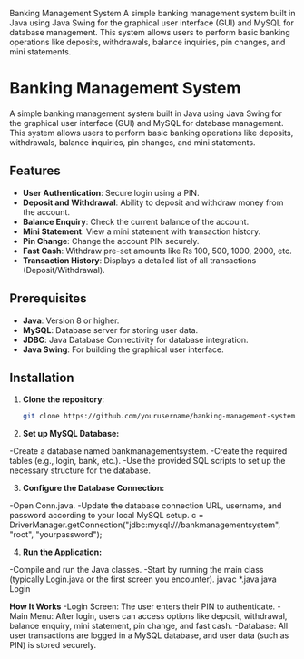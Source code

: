 Banking Management System
A simple banking management system built in Java using Java Swing for the graphical user interface (GUI) and MySQL for database management. This system allows users to perform basic banking operations like deposits, withdrawals, balance inquiries, pin changes, and mini statements.

# Banking Management System

A simple banking management system built in Java using Java Swing for the graphical user interface (GUI) and MySQL for database management. This system allows users to perform basic banking operations like deposits, withdrawals, balance inquiries, pin changes, and mini statements.

## Features

- **User Authentication**: Secure login using a PIN.
- **Deposit and Withdrawal**: Ability to deposit and withdraw money from the account.
- **Balance Enquiry**: Check the current balance of the account.
- **Mini Statement**: View a mini statement with transaction history.
- **Pin Change**: Change the account PIN securely.
- **Fast Cash**: Withdraw pre-set amounts like Rs 100, 500, 1000, 2000, etc.
- **Transaction History**: Displays a detailed list of all transactions (Deposit/Withdrawal).

## Prerequisites

- **Java**: Version 8 or higher.
- **MySQL**: Database server for storing user data.
- **JDBC**: Java Database Connectivity for database integration.
- **Java Swing**: For building the graphical user interface.

## Installation

1. **Clone the repository**:

   ```bash
   git clone https://github.com/yourusername/banking-management-system.git

2. **Set up MySQL Database:**

-Create a database named bankmanagementsystem.
-Create the required tables (e.g., login, bank, etc.).
-Use the provided SQL scripts to set up the necessary structure for the database.

3. **Configure the Database Connection:**

-Open Conn.java.
-Update the database connection URL, username, and password according to your local MySQL setup.
c = DriverManager.getConnection("jdbc:mysql:///bankmanagementsystem", "root", "yourpassword");

4. **Run the Application:**

-Compile and run the Java classes.
-Start by running the main class (typically Login.java or the first screen you encounter).
javac *.java
java Login

**How It Works**
-Login Screen: The user enters their PIN to authenticate.
-Main Menu: After login, users can access options like deposit, withdrawal, balance enquiry, mini statement, pin change, and fast cash.
-Database: All user transactions are logged in a MySQL database, and user data (such as PIN) is stored securely.






